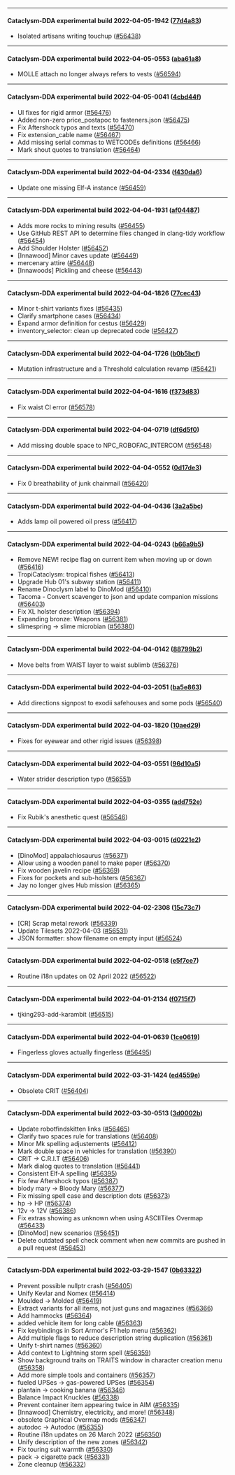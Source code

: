 
---

#### Cataclysm-DDA experimental build 2022-04-05-1942 ([77d4a83](https://github.com/CleverRaven/Cataclysm-DDA/releases/tag/cdda-experimental-2022-04-05-1942))

* Isolated artisans writing touchup ([#56438](https://github.com/CleverRaven/Cataclysm-DDA/pull/56438))

---

#### Cataclysm-DDA experimental build 2022-04-05-0553 ([aba61a8](https://github.com/CleverRaven/Cataclysm-DDA/releases/tag/cdda-experimental-2022-04-05-0553))

* MOLLE attach no longer always refers to vests ([#56594](https://github.com/CleverRaven/Cataclysm-DDA/pull/56594))

---

#### Cataclysm-DDA experimental build 2022-04-05-0041 ([4cbd44f](https://github.com/CleverRaven/Cataclysm-DDA/releases/tag/cdda-experimental-2022-04-05-0041))

* UI fixes for rigid armor ([#56476](https://github.com/CleverRaven/Cataclysm-DDA/pull/56476))
* Added non-zero price_postapoc to fasteners.json ([#56475](https://github.com/CleverRaven/Cataclysm-DDA/pull/56475))
* Fix Aftershock typos and texts ([#56470](https://github.com/CleverRaven/Cataclysm-DDA/pull/56470))
* Fix extension_cable name ([#56467](https://github.com/CleverRaven/Cataclysm-DDA/pull/56467))
* Add missing serial commas to WETCODEs definitions ([#56466](https://github.com/CleverRaven/Cataclysm-DDA/pull/56466))
* Mark shout quotes to translation ([#56464](https://github.com/CleverRaven/Cataclysm-DDA/pull/56464))

---

#### Cataclysm-DDA experimental build 2022-04-04-2334 ([f430da6](https://github.com/CleverRaven/Cataclysm-DDA/releases/tag/cdda-experimental-2022-04-04-2334))

* Update one missing Elf-A instance ([#56459](https://github.com/CleverRaven/Cataclysm-DDA/pull/56459))

---

#### Cataclysm-DDA experimental build 2022-04-04-1931 ([af04487](https://github.com/CleverRaven/Cataclysm-DDA/releases/tag/cdda-experimental-2022-04-04-1931))

* Adds more rocks to mining results ([#56455](https://github.com/CleverRaven/Cataclysm-DDA/pull/56455))
* Use GitHub REST API to determine files changed in clang-tidy workflow ([#56454](https://github.com/CleverRaven/Cataclysm-DDA/pull/56454))
* Add Shoulder Holster ([#56452](https://github.com/CleverRaven/Cataclysm-DDA/pull/56452))
* [Innawood] Minor caves update ([#56449](https://github.com/CleverRaven/Cataclysm-DDA/pull/56449))
* mercenary attire ([#56448](https://github.com/CleverRaven/Cataclysm-DDA/pull/56448))
* [Innawoods] Pickling and cheese ([#56443](https://github.com/CleverRaven/Cataclysm-DDA/pull/56443))

---

#### Cataclysm-DDA experimental build 2022-04-04-1826 ([77cec43](https://github.com/CleverRaven/Cataclysm-DDA/releases/tag/cdda-experimental-2022-04-04-1826))

* Minor t-shirt variants fixes ([#56435](https://github.com/CleverRaven/Cataclysm-DDA/pull/56435))
* Clarify smartphone cases ([#56434](https://github.com/CleverRaven/Cataclysm-DDA/pull/56434))
* Expand armor definition for cestus ([#56429](https://github.com/CleverRaven/Cataclysm-DDA/pull/56429))
* inventory_selector: clean up deprecated code ([#56427](https://github.com/CleverRaven/Cataclysm-DDA/pull/56427))

---

#### Cataclysm-DDA experimental build 2022-04-04-1726 ([b0b5bcf](https://github.com/CleverRaven/Cataclysm-DDA/releases/tag/cdda-experimental-2022-04-04-1726))

* Mutation infrastructure and a Threshold calculation revamp ([#56421](https://github.com/CleverRaven/Cataclysm-DDA/pull/56421))

---

#### Cataclysm-DDA experimental build 2022-04-04-1616 ([f373d83](https://github.com/CleverRaven/Cataclysm-DDA/releases/tag/cdda-experimental-2022-04-04-1616))

* Fix waist CI error ([#56578](https://github.com/CleverRaven/Cataclysm-DDA/pull/56578))

---

#### Cataclysm-DDA experimental build 2022-04-04-0719 ([df6d5f0](https://github.com/CleverRaven/Cataclysm-DDA/releases/tag/cdda-experimental-2022-04-04-0719))

* Add missing double space to NPC_ROBOFAC_INTERCOM ([#56548](https://github.com/CleverRaven/Cataclysm-DDA/pull/56548))

---

#### Cataclysm-DDA experimental build 2022-04-04-0552 ([0d17de3](https://github.com/CleverRaven/Cataclysm-DDA/releases/tag/cdda-experimental-2022-04-04-0552))

* Fix 0 breathability of junk chainmail ([#56420](https://github.com/CleverRaven/Cataclysm-DDA/pull/56420))

---

#### Cataclysm-DDA experimental build 2022-04-04-0436 ([3a2a5bc](https://github.com/CleverRaven/Cataclysm-DDA/releases/tag/cdda-experimental-2022-04-04-0436))

* Adds lamp oil powered oil press ([#56417](https://github.com/CleverRaven/Cataclysm-DDA/pull/56417))

---

#### Cataclysm-DDA experimental build 2022-04-04-0243 ([b66a9b5](https://github.com/CleverRaven/Cataclysm-DDA/releases/tag/cdda-experimental-2022-04-04-0243))

* Remove NEW! recipe flag on current item when moving up or down ([#56416](https://github.com/CleverRaven/Cataclysm-DDA/pull/56416))
* TropiCataclysm: tropical fishes ([#56413](https://github.com/CleverRaven/Cataclysm-DDA/pull/56413))
* Upgrade Hub 01's subway station ([#56411](https://github.com/CleverRaven/Cataclysm-DDA/pull/56411))
* Rename Dinoclysm label to DinoMod ([#56410](https://github.com/CleverRaven/Cataclysm-DDA/pull/56410))
* Tacoma - Convert scavenger to json and update companion missions ([#56403](https://github.com/CleverRaven/Cataclysm-DDA/pull/56403))
* Fix XL holster description ([#56394](https://github.com/CleverRaven/Cataclysm-DDA/pull/56394))
* Expanding bronze: Weapons ([#56381](https://github.com/CleverRaven/Cataclysm-DDA/pull/56381))
* slimespring → slime microbian ([#56380](https://github.com/CleverRaven/Cataclysm-DDA/pull/56380))

---

#### Cataclysm-DDA experimental build 2022-04-04-0142 ([88799b2](https://github.com/CleverRaven/Cataclysm-DDA/releases/tag/cdda-experimental-2022-04-04-0142))

* Move belts from WAIST layer to waist sublimb ([#56376](https://github.com/CleverRaven/Cataclysm-DDA/pull/56376))

---

#### Cataclysm-DDA experimental build 2022-04-03-2051 ([ba5e863](https://github.com/CleverRaven/Cataclysm-DDA/releases/tag/cdda-experimental-2022-04-03-2051))

* Add directions signpost to exodii safehouses and some pods ([#56540](https://github.com/CleverRaven/Cataclysm-DDA/pull/56540))

---

#### Cataclysm-DDA experimental build 2022-04-03-1820 ([10aed29](https://github.com/CleverRaven/Cataclysm-DDA/releases/tag/cdda-experimental-2022-04-03-1820))

* Fixes for eyewear and other rigid issues ([#56398](https://github.com/CleverRaven/Cataclysm-DDA/pull/56398))

---

#### Cataclysm-DDA experimental build 2022-04-03-0551 ([96d10a5](https://github.com/CleverRaven/Cataclysm-DDA/releases/tag/cdda-experimental-2022-04-03-0551))

* Water strider description typo ([#56551](https://github.com/CleverRaven/Cataclysm-DDA/pull/56551))

---

#### Cataclysm-DDA experimental build 2022-04-03-0355 ([add752e](https://github.com/CleverRaven/Cataclysm-DDA/releases/tag/cdda-experimental-2022-04-03-0355))

* Fix Rubik's anesthetic quest ([#56546](https://github.com/CleverRaven/Cataclysm-DDA/pull/56546))

---

#### Cataclysm-DDA experimental build 2022-04-03-0015 ([d0221e2](https://github.com/CleverRaven/Cataclysm-DDA/releases/tag/cdda-experimental-2022-04-03-0015))

* [DinoMod] appalachiosaurus ([#56371](https://github.com/CleverRaven/Cataclysm-DDA/pull/56371))
* Allow using a wooden panel to make paper ([#56370](https://github.com/CleverRaven/Cataclysm-DDA/pull/56370))
* Fix wooden javelin recipe ([#56369](https://github.com/CleverRaven/Cataclysm-DDA/pull/56369))
* Fixes for pockets and sub-holsters ([#56367](https://github.com/CleverRaven/Cataclysm-DDA/pull/56367))
* Jay no longer gives Hub mission ([#56365](https://github.com/CleverRaven/Cataclysm-DDA/pull/56365))

---

#### Cataclysm-DDA experimental build 2022-04-02-2308 ([15c73c7](https://github.com/CleverRaven/Cataclysm-DDA/releases/tag/cdda-experimental-2022-04-02-2308))

* [CR] Scrap metal rework ([#56339](https://github.com/CleverRaven/Cataclysm-DDA/pull/56339))
* Update Tilesets 2022-04-03 ([#56531](https://github.com/CleverRaven/Cataclysm-DDA/pull/56531))
* JSON formatter: show filename on empty input ([#56524](https://github.com/CleverRaven/Cataclysm-DDA/pull/56524))

---

#### Cataclysm-DDA experimental build 2022-04-02-0518 ([e5f7ce7](https://github.com/CleverRaven/Cataclysm-DDA/releases/tag/cdda-experimental-2022-04-02-0518))

* Routine i18n updates on 02 April 2022 ([#56522](https://github.com/CleverRaven/Cataclysm-DDA/pull/56522))

---

#### Cataclysm-DDA experimental build 2022-04-01-2134 ([f0715f7](https://github.com/CleverRaven/Cataclysm-DDA/releases/tag/cdda-experimental-2022-04-01-2134))

* tjking293-add-karambit ([#56515](https://github.com/CleverRaven/Cataclysm-DDA/pull/56515))

---

#### Cataclysm-DDA experimental build 2022-04-01-0639 ([1ce0619](https://github.com/CleverRaven/Cataclysm-DDA/releases/tag/cdda-experimental-2022-04-01-0639))

* Fingerless gloves actually fingerless ([#56495](https://github.com/CleverRaven/Cataclysm-DDA/pull/56495))

---

#### Cataclysm-DDA experimental build 2022-03-31-1424 ([ed4559e](https://github.com/CleverRaven/Cataclysm-DDA/releases/tag/cdda-experimental-2022-03-31-1424))

* Obsolete CRIT ([#56404](https://github.com/CleverRaven/Cataclysm-DDA/pull/56404))

---

#### Cataclysm-DDA experimental build 2022-03-30-0513 ([3d0002b](https://github.com/CleverRaven/Cataclysm-DDA/releases/tag/cdda-experimental-2022-03-30-0513))

* Update robotfindskitten links ([#56465](https://github.com/CleverRaven/Cataclysm-DDA/pull/56465))
* Clarify two spaces rule for translations ([#56408](https://github.com/CleverRaven/Cataclysm-DDA/pull/56408))
* Minor Mk spelling adjustements ([#56412](https://github.com/CleverRaven/Cataclysm-DDA/pull/56412))
* Mark double space in vehicles for translation ([#56390](https://github.com/CleverRaven/Cataclysm-DDA/pull/56390))
* CRIT → C.R.I.T ([#56406](https://github.com/CleverRaven/Cataclysm-DDA/pull/56406))
* Mark dialog quotes to translation ([#56441](https://github.com/CleverRaven/Cataclysm-DDA/pull/56441))
* Consistent Elf-A spelling ([#56395](https://github.com/CleverRaven/Cataclysm-DDA/pull/56395))
* Fix few Aftershock typos ([#56387](https://github.com/CleverRaven/Cataclysm-DDA/pull/56387))
* blody mary → Bloody Mary ([#56377](https://github.com/CleverRaven/Cataclysm-DDA/pull/56377))
* Fix missing spell case and description dots ([#56373](https://github.com/CleverRaven/Cataclysm-DDA/pull/56373))
* hp → HP ([#56374](https://github.com/CleverRaven/Cataclysm-DDA/pull/56374))
* 12v → 12V ([#56386](https://github.com/CleverRaven/Cataclysm-DDA/pull/56386))
* Fix extras showing as unknown when using ASCIITiles Overmap ([#56433](https://github.com/CleverRaven/Cataclysm-DDA/pull/56433))
* [DinoMod] new scenarios ([#56451](https://github.com/CleverRaven/Cataclysm-DDA/pull/56451))
* Delete outdated spell check comment when new commits are pushed in a pull request ([#56453](https://github.com/CleverRaven/Cataclysm-DDA/pull/56453))

---

#### Cataclysm-DDA experimental build 2022-03-29-1547 ([0b63322](https://github.com/CleverRaven/Cataclysm-DDA/releases/tag/cdda-experimental-2022-03-29-1547))

* Prevent possible nullptr crash ([#56405](https://github.com/CleverRaven/Cataclysm-DDA/pull/56405))
* Unify Kevlar and Nomex ([#56414](https://github.com/CleverRaven/Cataclysm-DDA/pull/56414))
* Moulded -> Molded ([#56419](https://github.com/CleverRaven/Cataclysm-DDA/pull/56419))
* Extract variants for all items, not just guns and magazines ([#56366](https://github.com/CleverRaven/Cataclysm-DDA/pull/56366))
* Add hammocks ([#56364](https://github.com/CleverRaven/Cataclysm-DDA/pull/56364))
* added vehicle item for long cable ([#56363](https://github.com/CleverRaven/Cataclysm-DDA/pull/56363))
* Fix keybindings in Sort Armor's F1 help menu ([#56362](https://github.com/CleverRaven/Cataclysm-DDA/pull/56362))
* Add multiple flags to reduce description string duplication ([#56361](https://github.com/CleverRaven/Cataclysm-DDA/pull/56361))
* Unify t-shirt names ([#56360](https://github.com/CleverRaven/Cataclysm-DDA/pull/56360))
* Add context to Lightning storm spell ([#56359](https://github.com/CleverRaven/Cataclysm-DDA/pull/56359))
* Show background traits on TRAITS window in character creation menu ([#56358](https://github.com/CleverRaven/Cataclysm-DDA/pull/56358))
* Add more simple tools and containers ([#56357](https://github.com/CleverRaven/Cataclysm-DDA/pull/56357))
* fueled UPSes → gas-powered UPSes ([#56354](https://github.com/CleverRaven/Cataclysm-DDA/pull/56354))
* plantain → cooking banana ([#56346](https://github.com/CleverRaven/Cataclysm-DDA/pull/56346))
* Balance Impact Knuckles ([#56338](https://github.com/CleverRaven/Cataclysm-DDA/pull/56338))
* Prevent container item appearing twice in AIM ([#56335](https://github.com/CleverRaven/Cataclysm-DDA/pull/56335))
* [Innawood] Chemistry, electricity, and more! ([#56348](https://github.com/CleverRaven/Cataclysm-DDA/pull/56348))
* obsolete Graphical Overmap mods ([#56347](https://github.com/CleverRaven/Cataclysm-DDA/pull/56347))
* autodoc → Autodoc ([#56355](https://github.com/CleverRaven/Cataclysm-DDA/pull/56355))
* Routine i18n updates on 26 March 2022 ([#56350](https://github.com/CleverRaven/Cataclysm-DDA/pull/56350))
* Unify description of the new zones ([#56342](https://github.com/CleverRaven/Cataclysm-DDA/pull/56342))
* Fix touring suit warmth ([#56330](https://github.com/CleverRaven/Cataclysm-DDA/pull/56330))
* pack → cigarette pack ([#56331](https://github.com/CleverRaven/Cataclysm-DDA/pull/56331))
* Zone cleanup ([#56332](https://github.com/CleverRaven/Cataclysm-DDA/pull/56332))
